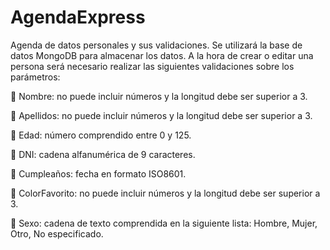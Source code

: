 # AgendaExpress
Agenda de datos personales y sus validaciones. Se utilizará la base de datos MongoDB para almacenar los datos. A la hora de crear o editar una persona será necesario realizar las siguientes validaciones sobre los parámetros: 

 Nombre: no puede incluir números y la longitud debe ser superior a 3. 

 Apellidos: no puede incluir números y la longitud debe ser superior a 3. 

 Edad: número comprendido entre 0 y 125. 

 DNI: cadena alfanumérica de 9 caracteres. 

 Cumpleaños: fecha en formato ISO8601. 

 ColorFavorito: no puede incluir números y la longitud debe ser superior a 3. 

 Sexo: cadena de texto comprendida en la siguiente lista: Hombre, Mujer, Otro, No especificado.

